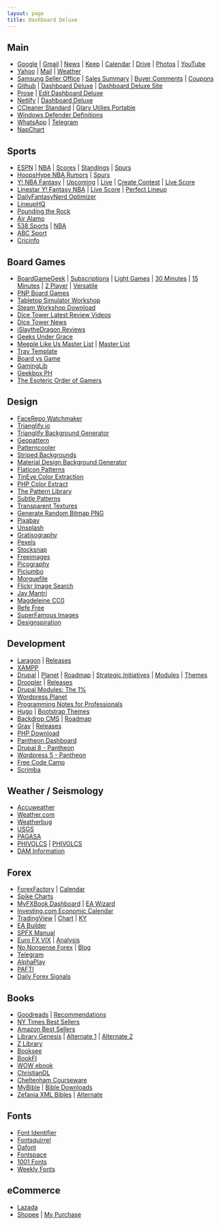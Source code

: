```yaml
---
layout: page
title: Dashboard Deluxe
---
```

<div class="container">
  <div class="row">
    <div class="col">
      <h2 id="main">Main</h2>
      <ul>
        <li><a href="http://google.com">Google</a> | <a href="http://gmail.com">Gmail</a> | <a href="http://news.google.com/?hl=en-PH&amp;gl=PH&amp;ceid=PH:en">News</a> |  <a href="http://keep.google.com/">Keep</a> | <a href="http://calendar.google.com">Calendar</a> | <a href="http://drive.google.com">Drive</a> | <a href="http://photos.google.com">Photos</a> | <a href="https://www.youtube.com/feed/subscriptions">YouTube</a></li>
        <li><a href="http://mail.yahoo.com">Yahoo</a> |  <a href="http://mail.yahoo.com">Mail</a> | <a href="http://yahoo.com/news/weather/philippines/pasig/pasig-1187115">Weather</a></li>
        <li><a href="http://seller.samsungapps.com">Samsung Seller Office</a> | <a href="http://seller.samsungapps.com/accounting/accountingList.as">Sales Summary</a> | <a href="http://seller.samsungapps.com/comment/getCommentList.as">Buyer Comments</a> | <a href="http://seller.samsungapps.com/product/promotion/promotioncoupon.as">Coupons</a></li>
        <li><a href="http://github.com">Github</a> | <a href="http://github.com/dashboarddeluxe/">Dashboard Deluxe</a> | <a href="http://github.com/dashboarddeluxe/dashboarddeluxe.github.io">Dashboard Deluxe Site</a></li>
        <li><a href="http://prose.io">Prose</a> | <a href="http://prose.io/#dashboarddeluxe/dashboarddeluxe.github.io/edit/master/index.md">Edit Dashboard Deluxe</a></li>
        <li><a href="http://app.netlify.com/">Netlify</a> | <a href="http://dashboarddeluxe.netlify.com">Dashboard Deluxe</a></li>
        <li><a href="https://www.ccleaner.com/ccleaner/download/standard">CCleaner Standard</a> | <a href="http://download.glarysoft.com/guportable.zip">Glary Utilies Portable</a></li>
        <li><a href="https://www.microsoft.com/en-us/wdsi/definitions">Windows Defender Definitions</a></li>
        <li><a href="https://web.whatsapp.com/">WhatsApp</a> | <a href="https://web.telegram.org/">Telegram</a></li>
        <li><a href="https://napchart.com/app">NapChart</a></li>
      </ul>
      <h2 id="sports">Sports</h2>
      <ul>
        <li><a href="http://global.espn.com/?src=com">ESPN</a> | <a href="http://espn.com/nba">NBA</a> | <a href="http://www.espn.com/nba/scoreboard">Scores</a> | <a href="http://www.espn.com/nba/standings">Standings</a> | <a href="http://www.espn.com/nba/team/_/name/sa/san-antonio-spurs">Spurs</a></li>
        <li><a href="http://hoopshype.com/rumors">HoopsHype NBA Rumors</a> | <a href="http://hoopshype.com/team/san-antonio-spurs/">Spurs</a></li>
        <li><a href="http://sports.yahoo.com/dailyfantasy">Y! NBA Fantasy</a> | <a href="http://sports.yahoo.com/dailyfantasy/contests/upcoming">Upcoming</a> | <a href="http://sports.yahoo.com/dailyfantasy/contests/live">Live</a> | <a href="http://sports.yahoo.com/dailyfantasy/contest/create">Create Contest</a> | <a href="http://sports.yahoo.com/dailyfantasy/research/live">Live Score</a></li>
        <li><a href="http://www.linestarapp.com/DailyDashboard/Sport/NBA/Site/Yahoo">Linestar Y! Fantasy NBA</a> | <a href="http://www.linestarapp.com/LiveScoring/Sport/NBA/Site/Yahoo">Live Score</a> | <a href="http://www.linestarapp.com/Perfect/Sport/NBA/Site/Yahoo">Perfect Lineup</a></li>
        <li><a href="http://dailyfantasynerd.com/optimizer/yahoo/nba">DailyFantasyNerd Optimizer</a></li>
        <li><a href="https://rotogrinders.com/lineuphq/nba?site=yahoo">LineupHQ</a></li>
        <li><a href="http://www.poundingtherock.com/">Pounding the Rock</a></li>
        <li><a href="https://airalamo.com/">Air Alamo</a></li>
        <li><a href="http://fivethirtyeight.com/sports/">538 Sports</a> | <a href="http://fivethirtyeight.com/tag/nba/">NBA</a></li>
        <li><a href="http://abc.net.au/news/sport/">ABC Sport</a></li>
        <li><a href="http://espncricinfo.com/?edition-view=espncricinfo-en-au&amp;set=true">Cricinfo</a></li>
      </ul>
      <h2 id="boardgames">Board Games</h2>
      <ul>
        <li><a href="http://boardgamegeek.com">BoardGameGeek</a> | <a href="http://boardgamegeek.com/subscriptions">Subscriptions</a> | <a href="https://boardgamegeek.com/search/boardgame?sort=rank&amp;advsearch=1&amp;q=&amp;include%5Bdesignerid%5D=&amp;include%5Bpublisherid%5D=&amp;geekitemname=&amp;range%5Byearpublished%5D%5Bmin%5D=&amp;range%5Byearpublished%5D%5Bmax%5D=&amp;range%5Bminage%5D%5Bmax%5D=&amp;range%5Bnumvoters%5D%5Bmin%5D=&amp;range%5Bnumweights%5D%5Bmin%5D=&amp;range%5Bminplayers%5D%5Bmax%5D=&amp;range%5Bmaxplayers%5D%5Bmin%5D=&amp;range%5Bleastplaytime%5D%5Bmin%5D=&amp;range%5Bplaytime%5D%5Bmax%5D=&amp;floatrange%5Bavgrating%5D%5Bmin%5D=&amp;floatrange%5Bavgrating%5D%5Bmax%5D=&amp;floatrange%5Bavgweight%5D%5Bmin%5D=1&amp;floatrange%5Bavgweight%5D%5Bmax%5D=2&amp;colfiltertype=&amp;searchuser=jorap&amp;playerrangetype=normal&amp;B1=Submit">Light Games</a> | <a href="https://boardgamegeek.com/search/boardgame?sort=rank&amp;advsearch=1&amp;q=&amp;include%5Bdesignerid%5D=&amp;include%5Bpublisherid%5D=&amp;geekitemname=&amp;range%5Byearpublished%5D%5Bmin%5D=&amp;range%5Byearpublished%5D%5Bmax%5D=&amp;range%5Bminage%5D%5Bmax%5D=&amp;range%5Bnumvoters%5D%5Bmin%5D=&amp;range%5Bnumweights%5D%5Bmin%5D=&amp;range%5Bminplayers%5D%5Bmax%5D=&amp;range%5Bmaxplayers%5D%5Bmin%5D=&amp;range%5Bleastplaytime%5D%5Bmin%5D=&amp;range%5Bplaytime%5D%5Bmax%5D=30&amp;floatrange%5Bavgrating%5D%5Bmin%5D=&amp;floatrange%5Bavgrating%5D%5Bmax%5D=&amp;floatrange%5Bavgweight%5D%5Bmin%5D=1&amp;floatrange%5Bavgweight%5D%5Bmax%5D=2&amp;colfiltertype=&amp;searchuser=&amp;playerrangetype=normal&amp;B1=Submit">30 Minutes</a> | <a href="https://boardgamegeek.com/search/boardgame?sort=rank&amp;advsearch=1&amp;q=&amp;include%5Bdesignerid%5D=&amp;include%5Bpublisherid%5D=&amp;geekitemname=&amp;range%5Byearpublished%5D%5Bmin%5D=&amp;range%5Byearpublished%5D%5Bmax%5D=&amp;range%5Bminage%5D%5Bmax%5D=&amp;range%5Bnumvoters%5D%5Bmin%5D=&amp;range%5Bnumweights%5D%5Bmin%5D=&amp;range%5Bminplayers%5D%5Bmax%5D=&amp;range%5Bmaxplayers%5D%5Bmin%5D=&amp;range%5Bleastplaytime%5D%5Bmin%5D=&amp;range%5Bplaytime%5D%5Bmax%5D=15&amp;floatrange%5Bavgrating%5D%5Bmin%5D=&amp;floatrange%5Bavgrating%5D%5Bmax%5D=&amp;floatrange%5Bavgweight%5D%5Bmin%5D=1&amp;floatrange%5Bavgweight%5D%5Bmax%5D=2&amp;colfiltertype=&amp;searchuser=&amp;playerrangetype=normal&amp;B1=Submit">15 Minutes</a> | <a href="https://boardgamegeek.com/search/boardgame?sort=rank&amp;advsearch=1&amp;q=&amp;include%5Bdesignerid%5D=&amp;include%5Bpublisherid%5D=&amp;geekitemname=&amp;range%5Byearpublished%5D%5Bmin%5D=&amp;range%5Byearpublished%5D%5Bmax%5D=&amp;range%5Bminage%5D%5Bmax%5D=&amp;range%5Bnumvoters%5D%5Bmin%5D=&amp;range%5Bnumweights%5D%5Bmin%5D=&amp;range%5Bminplayers%5D%5Bmax%5D=2&amp;range%5Bmaxplayers%5D%5Bmin%5D=2&amp;range%5Bleastplaytime%5D%5Bmin%5D=&amp;range%5Bplaytime%5D%5Bmax%5D=&amp;floatrange%5Bavgrating%5D%5Bmin%5D=&amp;floatrange%5Bavgrating%5D%5Bmax%5D=&amp;floatrange%5Bavgweight%5D%5Bmin%5D=1&amp;floatrange%5Bavgweight%5D%5Bmax%5D=2&amp;colfiltertype=&amp;searchuser=&amp;playerrangetype=exclusive&amp;B1=Submit">2 Player</a> | <a href="https://boardgamegeek.com/search/boardgame?sort=rank&amp;advsearch=1&amp;q=&amp;include%5Bdesignerid%5D=&amp;include%5Bpublisherid%5D=&amp;geekitemname=&amp;range%5Byearpublished%5D%5Bmin%5D=&amp;range%5Byearpublished%5D%5Bmax%5D=&amp;range%5Bminage%5D%5Bmax%5D=&amp;range%5Bnumvoters%5D%5Bmin%5D=&amp;range%5Bnumweights%5D%5Bmin%5D=&amp;range%5Bminplayers%5D%5Bmax%5D=2&amp;range%5Bmaxplayers%5D%5Bmin%5D=3&amp;range%5Bleastplaytime%5D%5Bmin%5D=&amp;range%5Bplaytime%5D%5Bmax%5D=&amp;floatrange%5Bavgrating%5D%5Bmin%5D=&amp;floatrange%5Bavgrating%5D%5Bmax%5D=&amp;floatrange%5Bavgweight%5D%5Bmin%5D=1&amp;floatrange%5Bavgweight%5D%5Bmax%5D=2&amp;colfiltertype=&amp;searchuser=&amp;playerrangetype=normal&amp;B1=Submit">Versatile</a></li>
        <li><a href="http://www.boardgamer.ru/forum/index.php?action=unread">PNP Board Games</a></li>
        <li><a href="http://steamcommunity.com/app/286160/workshop/">Tabletop Simulator Workshop</a></li>
        <li><a href="http://steamworkshop.download">Steam Workshop Download</a></li>
        <li><a href="http://dicetower.com/board-game-videos?field_category_tid=5">Dice Tower Latest Review Videos</a></li>
        <li><a href="http://dicetowernews.com">Dice Tower News</a></li>
        <li><a href="http://islaythedragon.com/category/game-reviews/">iSlaytheDragon Reviews</a></li>
        <li><a href="http://www.geeksundergrace.com/tabletop/">Geeks Under Grace</a></li>
        <li><a href="http://meeplelikeus.co.uk/">Meeple Like Us Master List</a> | <a href="http://meeplelikeus.co.uk/meeple-like-us-masterlist/">Master List</a></li>
        <li><a href="http://templatemaker.nl/index.php?template=matchbox&amp;source=dielines&amp;lang=en">Tray Template</a></li>
        <li><a href="http://boardvsgame.com">Board vs Game</a></li>
        <li><a href="http://www.gaminglib.com/collections/all?sort_by=created-descending">GamingLib</a></li>
        <li><a href="https://geekboxph.com/collections/new-arrival-1">Geekbox PH</a></li>
        <li><a href="http://www.orderofgamers.com/games/">The Esoteric Order of Gamers</a></li>
      </ul>
      <h2 id="design">Design</h2>
      <ul>
        <li><a href="http://facerepo.com/app/search/results?sortOrder=downloaded-most&amp;faceApp=watchmaker&amp;page=1">FaceRepo Watchmaker</a></li>
        <li><a href="http://trianglify.io/">Trianglify.io</a></li>
        <li><a href="http://alssndro.github.io/trianglify-background-generator/">Trianglify Background Generator</a></li>
        <li><a href="http://btmills.github.io/geopattern/geopattern.html">Geopattern</a></li>
        <li><a href="http://patterncooler.com/">Patterncooler</a></li>
        <li><a href="http://stripedbgs.com/">Striped Backgrounds</a></li>
        <li><a href="http://stringsistemas.com/materialgenerator.html">Material Design Background Generator</a></li>
        <li><a href="http://pattern.flaticon.com/">Flaticon Patterns</a></li>
        <li><a href="http://labs.tineye.com/color/">TinEye Color Extraction</a></li>
        <li><a href="http://www.coolphptools.com/color_extract">PHP Color Extract</a></li>
        <li><a href="http://thepatternlibrary.com/">The Pattern Library</a></li>
        <li><a href="http://www.toptal.com/designers/subtlepatterns/">Subtle Patterns</a></li>
        <li><a href="http://www.transparenttextures.com/">Transparent Textures</a></li>
        <li><a href="https://onlinepngtools.com/generate-random-png">Generate Random Bitmap PNG</a></li>
        <li><a href="http://pixabay.com/">Pixabay</a></li>
        <li><a href="http://unsplash.com/">Unsplash</a></li>
        <li><a href="https://gratisography.com/">Gratisography</a></li>
        <li><a href="https://www.pexels.com/">Pexels</a></li>
        <li><a href="https://stocksnap.io">Stocksnap</a></li>
        <li><a href="https://www.freeimages.com/">Freeimages</a></li>
        <li><a href="https://picography.co">Picography</a></li>
        <li><a href="https://picjumbo.com/">Picjumbo</a></li>
        <li><a href="https://morguefile.com">Morguefile</a></li>
        <li><a href="https://www.flickr.com/search/?license=4%2C5%2C6%2C9%2C10&amp;advanced=1&amp;dimension_search_mode=min&amp;height=1024&amp;width=1024&amp;media=photos&amp;text=">Flickr Image Search</a></li>
        <li><a href="https://jaymantri.com">Jay Mantri</a></li>
        <li><a href="https://magdeleine.co/license/cc0/">Magdeleine CC0</a></li>
        <li><a href="http://getrefe.com/downloads/category/free/">Refe Free</a></li>
        <li><a href="https://images.superfamous.com/">SuperFamous Images</a></li>
        <li><a href="https://www.designspiration.net/">Designspiration</a></li>
      </ul>
    </div>
    <div class="col">
      <h2 id="development">Development</h2>
      <ul>
        <li><a href="http://www.laragon.org/">Laragon</a> | <a href="https://github.com/leokhoa/laragon/releases">Releases</a></li>
        <li><a href="https://www.apachefriends.org/download.html">XAMPP</a></li>
        <li><a href="http://drupal.org/">Drupal</a> | <a href="http://drupal.org/planet">Planet</a> | <a href="https://www.drupal.org/core/roadmap">Roadmap</a> | <a href="https://www.drupal.org/about/strategic-initiatives">Strategic Initiatives</a> | <a href="http://drupal.org/project/project_module?f%5B0%5D=&amp;f%5B1%5D=&amp;f%5B2%5D=&amp;f%5B3%5D=drupal_core%3A7234&amp;f%5B4%5D=sm_field_project_type%3Afull&amp;f%5B5%5D=&amp;text=&amp;solrsort=ds_project_latest_release+desc&amp;op=Search">Modules</a> | <a href="http://drupal.org/project/project_theme?f%5B0%5D=&amp;f%5B1%5D=&amp;f%5B2%5D=drupal_core%3A7234&amp;f%5B3%5D=sm_field_project_type%3Afull&amp;f%5B4%5D=&amp;text=&amp;solrsort=ds_project_latest_release+desc&amp;op=Search">Themes</a></li>
        <li><a href="https://github.com/droptica/droopler_project/releases">Droopler</a> | <a href="https://www.drupal.org/project/droopler/releases">Releases</a></li>
        <li><a href="http://gogrow.org/tutorials">Drupal Modules: The 1%</a></li>
        <li><a href="http://planet.wordpress.org">Wordpress Planet</a></li>
        <li><a href="http://goalkicker.com/">Programming Notes for Professionals</a></li>
        <li><a href="https://gohugo.io/">Hugo</a> | <a href="https://themes.gohugo.io/tags/bootstrap/">Bootstrap Themes</a></li>
        <li><a href="http://backdropcms.org">Backdrop CMS</a> | <a href="http://backdropcms.org/roadmap">Roadmap</a></li>
        <li><a href="http://getgrav.org/">Grav</a> | <a href="https://github.com/getgrav/grav/releases">Releases</a></li>
        <li><a href="http://php-download.com/">PHP Download</a></li>
        <li><a href="http://dashboard.pantheon.io">Pantheon Dashboard</a></li>
        <li><a href="http://dev-drpl-8.pantheonsite.io">Drupal 8 - Pantheon</a></li>
        <li><a href="http://dev-wp4.pantheonsite.io/wp-admin/">Wordpress 5 - Pantheon</a></li>
        <li><a href="https://learn.freecodecamp.org/">Free Code Camp</a></li>
        <li><a href="https://scrimba.com/">Scrimba</a></li>
      </ul>
      <h2 id="weatherseismology">Weather / Seismology</h2>
      <ul>
        <li><a href="https://www.accuweather.com/en/ph/pasig/264876/cold-flu-hourly-forecast/264876">Accuweather</a></li>
        <li><a href="http://weather.com/weather/hourbyhour/l/RPXX0026:1:RP">Weather.com</a></li>
        <li><a href="http://weatherbug.com/weather-forecast/hourly/pasig-city-national-capital-region-rp">Weatherbug</a></li>
        <li><a href="http://earthquake.usgs.gov/earthquakes/map/#%7B%22feed%22%3A%2230day_sig%22%2C%22search%22%3Anull%2C%22listFormat%22%3A%22default%22%2C%22sort%22%3A%22newest%22%2C%22basemap%22%3A%22terrain%22%2C%22autoUpdate%22%3Atrue%2C%22restrictListToMap%22%3Afalse%2C%22timeZone%22%3A%22utc%22%2C%22mapposition%22%3A%5B%5B-78.49055166160312%2C74.8828125%5D%2C%5B78.42019327591201%2C325.1953125%5D%5D%2C%22overlays%22%3A%7B%22plates%22%3Atrue%7D%2C%22viewModes%22%3A%7B%22map%22%3Atrue%2C%22list%22%3Atrue%2C%22settings%22%3Afalse%2C%22help%22%3Afalse%7D%7D">USGS</a></li>
        <li><a href="http://bagong.pagasa.dost.gov.ph">PAGASA</a></li>
        <li><a href="http://www.phivolcs.dost.gov.ph/index.php/earthquake/earthquake-information3">PHIVOLCS</a> | <a href="http://earthquake.phivolcs.dost.gov.ph/">PHIVOLCS</a></li>
        <li><a href="http://bagong.pagasa.dost.gov.ph/flood#dam-information">DAM Information</a></li>
      </ul>
      <h2 id="forex">Forex</h2>
      <ul>
        <li><a href="http://forexfactory.com">ForexFactory</a> | <a href="http://forexfactory.com/calendar.php">Calendar</a></li>
        <li><a href="https://next.newsimpact.com/economic-indicators/">Spike Charts</a></li>
        <li><a href="http://myfxbook.com/dashboard">MyFXBook Dashboard</a> | <a href="https://www.myfxbook.com/en/help/connect-metatrader-ea">EA Wizard</a></li>
        <li><a href="http://investing.com/economic-calendar/">Investing.com Economic Calendar</a></li>
        <li><a href="https://www.tradingview.com/">TradingView</a> | <a href="https://www.tradingview.com/chart">Chart</a> | <a href="https://www.tradingview.com/u/KarYong/">KY</a></li>
        <li><a href="http://www.eabuilder.com/">EA Builder</a></li>
        <li><a href="http://nobodytrader.com/your-first-trading-account/">SPFX Manual</a></li>
        <li><a href="https://www.barchart.com/stocks/quotes/$EVZ/interactive-chart">Euro FX VIX</a> | <a href="https://www.barchart.com/stocks/quotes/$EVZ/technical-chart?plot=LINE&volume=0&data=DO&density=ML&pricesOn=0&asPctChange=0&logscale=0&indicators=EXPMA(10)&sym=$EVZ&grid=1&height=250&studyheight=200">Analysis</a></li>
        <li><a href="https://nononsenseforex.com/">No Nonsense Forex</a> | <a href="https://nononsenseforex.com/forex-blog/">Blog</a></li>
        <li><a href="http://web.telegram.org">Telegram</a></li>
        <li><a href="http://www.alphaplay.com.sg/">AlphaPlay</a></li>
        <li><a href="http://pafti.org/">PAFTI</a></li>
        <li><a href="http://www.dailyforex.com/forex-technical-analysis/free-forex-signals/page-1">Daily Forex Signals</a></li>
      </ul>
      <h2 id="books">Books</h2>
      <ul>
        <li><a href="https://www.goodreads.com/">Goodreads</a> | <a href="https://www.goodreads.com/recommendations">Recommendations</a></li>
        <li><a href="http://nytimes.com/books/best-sellers/advice-how-to-and-miscellaneous/">NY Times Best Sellers</a></li>
        <li><a href="http://amazon.com/best-sellers-books-Amazon/zgbs/books/ref=zg_bs_unv_b_1_12290_1">Amazon Best Sellers</a></li>
        <li><a href="http://libgen.io/">Library Genesis</a> | <a href="http://gen.lib.rus.ec/">Alternate 1</a> | <a href="http://libgen.pw/">Alternate 2</a></li>
        <li><a href="https://b-ok.org/">Z Library</a></li>
        <li><a href="http://en.booksee.org/">Booksee</a></li>
        <li><a href="http://en.bookfi.net/">BookFI</a></li>
        <li><a href="http://wowebook.org">WOW ebook</a></li>
        <li><a href="http://www.christiandl.com/unread/">ChristianDL</a></li>
        <li><a href="http://www.cheltenhamcourseware.com/">Cheltenham Courseware</a></li>
        <li><a href="https://mybible.zone/index-eng.php">MyBible</a> | <a href="https://www.ph4.org/b4_index.php?k=bibles&amp;q=mybible">Bible Downloads</a> </li>
        <li><a href="https://sourceforge.net/projects/zefania-sharp/files/Bibles/ENG/">Zefania XML Bibles</a> | <a href="https://www.ph4.org/b4_mobi.php?q=zefania">Alternate</a></li>
      </ul>
      <h2 id="fonts">Fonts</h2>
      <ul>
        <li><a href="http://fontsquirrel.com/matcherator">Font Identifier</a></li>
        <li><a href="http://fontsquirrel.com">Fontsquirrel</a></li>
        <li><a href="http://dafont.com">Dafont</a></li>
        <li><a href="http://fontspace.com">Fontspace</a></li>
        <li><a href="http://1001fonts.com">1001 Fonts</a></li>
        <li><a href="http://www.weeklyfonts.com/">Weekly Fonts</a></li>
      </ul>
      <h2 id="ecommerce">eCommerce</h2>
      <ul>
        <li><a href="http://lazada.com.ph/">Lazada</a></li>
        <li><a href="http://shopee.ph/">Shopee</a> | <a href="http://shopee.ph/user/purchase">My Purchase</a></li>
      </ul>
    </div>
  </div>
</div>

